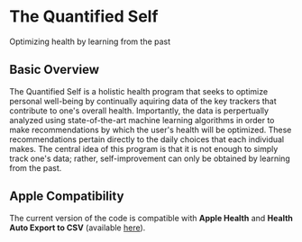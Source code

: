 # The Quantified Self 
Optimizing health by learning from the past

## Basic Overview <br />
The Quantified Self is a holistic health program that seeks to optimize personal well-being by continually aquiring data of the key trackers that contribute to one's overall health. Importantly, the data is perpertually analyzed using state-of-the-art machine learning algorithms in order to make recommendations by which the user's health will be optimized. These recommendations pertain directly to the daily choices that each individual makes. The central idea of this program is that it is not enough to simply track one's data; rather, self-improvement can only be obtained by learning from the past. 


## Apple Compatibility <br />

The current version of the code is compatible with **Apple Health** and **Health Auto Export to CSV** (available [here](https://apps.apple.com/us/app/health-auto-export-to-csv/id1115567069)).  
